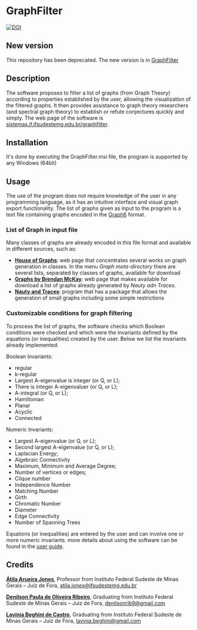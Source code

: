 # GraphFilter
<a href="https://doi.org/10.5281/zenodo.4047104"><img src="https://zenodo.org/badge/DOI/10.5281/zenodo.4047104.svg" alt="DOI"></a>

## New version
This repository has been deprecated. The new version is in [GraphFilter](https://github.com/GraphFilter/GraphFilter)

## Description
The software proposes to filter a list of graphs (from Graph Theory) according to properties established by the user, allowing the visualization of the filtered graphs. It then provides assistance to graph theory researchers (and spectral graph theory) to establish or refute conjectures quickly and simply. The web page of the software is [sistemas.jf.ifsudestemg.edu.br/graphfilter](http://sistemas.jf.ifsudestemg.edu.br/graphfilter/).

## Installation
It's done by executing the GraphFilter.msi file, the program is supported by any Windows (64bit)

## Usage
The use of the program does not require knowledge of the user in any programming language, as it has an intuitive interface and visual graph export functionality. 
The list of graphs given as input to the program is a text file containing graphs encoded in the [Graph6](https://users.cecs.anu.edu.au/~bdm/data/formats.html) format.

### List of Graph in input file
Many classes of graphs are already encoded in this file format and available in different sources, such as:
- **[House of Graphs](https://hog.grinvin.org/MetaDirectory.action)**: web page that concentrates several works on graph generation in classes. In the menu *Graph meta-directory* there are several lists, separated by classes of graphs, available for download
- **[Graphs by Brendan McKay](http://users.cecs.anu.edu.au/~bdm/data/graphs.html)**: web page that makes available for download a list of graphs already generated by *Nauty adn Traces*.
- **[Nauty and Traces](http://pallini.di.uniroma1.it/)**: program that has a package that allows the generation of small graphs including some simple restrictions

### Customizable conditions for graph filtering
To process the list of graphs, the software checks which Boolean conditions were checked and which were the invariants defined by the equations (or inequalities) created by the user.  Below we list the invariants already implemented. 

Boolean Invariants: 
- regular
- k-regular
- Largest A-eigenvalue is integer (or Q, or L);
- There is integer A-eigenvaluer  (or Q, or L);
- A-integral (or Q, or L);
- Hamiltonian
- Planar
- Acyclic
- Connected

Numeric Invariants: 
- Largest A-eigenvalue (or Q, or L);
- Second largest A-eigenvalue (or Q, or L);
- Laplacian Energy;
- Algebraic Connectivity
- Maximum, Minimum and Average Degree;
- Number of vertices or edges;
- Clique number
- Independence Number
- Matching Number
- Girth
- Chromatic Number
- Diameter
- Edge Connectivity
- Number of Spanning Trees

Equations (or inequalities) are entered by the user and can involve one or more numeric invariants.
more details about using the software can be found in the [user guide](http://sistemas.jf.ifsudestemg.edu.br/graphfilter/user-guide).

## Credits

**[Átila Arueira Jones](lattes.cnpq.br/0512886691975427)**, Professor from Instituto Federal Sudeste de Minas Gerais – Juiz de Fora, atila.jones@ifsudestemg.edu.br

**[Denilson Paula de Oliveira Ribeiro](lattes.cnpq.br/3015094474391866)**, Graduating from Instituto Federal Sudeste de Minas Gerais – Juiz de Fora, denilsonrib9@gmail.com

**[Lavínia Beghini de Castro](lattes.cnpq.br/4628343748028263)**, Graduating from Instituto Federal Sudeste de Minas Gerais – Juiz de Fora, lavinia.beghini@gmail.com
